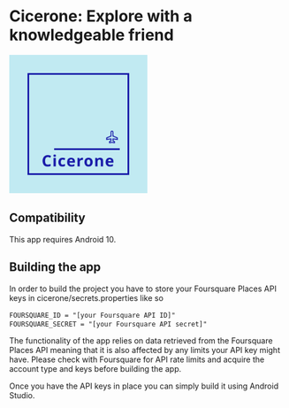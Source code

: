 # Cicerone: Explore with a knowledgeable friend


<img src="https://raw.githubusercontent.com/Mobile-and-Ubiquitous-Computing-2020-1/team4/master/Designs/logo.svg" height="auto" width="250px">

## Compatibility

This app requires Android 10.

## Building the app

In order to build the project you have to store your Foursquare Places API keys in cicerone/secrets.properties like so

```
FOURSQUARE_ID = "[your Foursquare API ID]"  
FOURSQUARE_SECRET = "[your Foursquare API secret]"
```

The functionality of the app relies on data retrieved from the Foursquare Places API meaning that it is also affected by any limits your API key might have. Please check with Foursquare for API rate limits and acquire the account type and keys before building the app.

Once you have the API keys in place you can simply build it using Android Studio.
